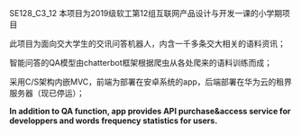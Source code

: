 SE128_C3_12
本项目为2019级软工第12组互联网产品设计与开发一课的小学期项目

此项目为面向交大学生的交讯问答机器人，内含一千多条交大相关的语料资讯；

智能问答的QA模型由chatterbot框架根据爬虫从各处爬来的语料训练而成；

采用C/S架构内嵌MVC，前端为部署在安卓系统的app，后端部署在华为云的租界服务器（现已停运）；

**In addition to QA function, app provides API purchase&access service for developpers and words frequency statistics for users.**
